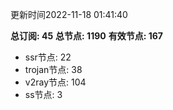 更新时间2022-11-18 01:41:40

**总订阅: 45**
**总节点: 1190**
**有效节点: 167**
- ssr节点: 22
- trojan节点: 38
- v2ray节点: 104
- ss节点: 3
